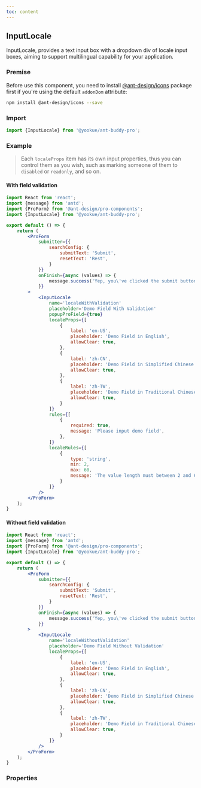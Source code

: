 ```yaml
---
toc: content
---
```


## InputLocale

InputLocale, provides a text input box with a dropdown div of locale input boxes, aiming to support multilingual capability for your application.

### Premise

Before use this component, you need to install [@ant-design/icons](https://github.com/ant-design/ant-design-icons) package first if you're using the default `addonDom` attribute:

```bash
npm install @ant-design/icons --save
```

### Import

```jsx | pure
import {InputLocale} from '@yookue/ant-buddy-pro';
```

### Example

> Each `localeProps` item has its own input properties, thus you can control them as you wish, such as marking someone of them to `disabled` or `readonly`, and so on.

#### With field validation

```jsx
import React from 'react';
import {message} from 'antd';
import {ProForm} from '@ant-design/pro-components';
import {InputLocale} from '@yookue/ant-buddy-pro';

export default () => {
    return (
        <ProForm
            submitter={{
                searchConfig: {
                    submitText: 'Submit',
                    resetText: 'Rest',
                }
            }}
            onFinish={async (values) => {
                message.success('Yep, you\'ve clicked the submit button');
            }}
        >
            <InputLocale
                name='localeWithValidation'
                placeholder='Demo Field With Validation'
                popupProField={true}
                localeProps={[
                    {
                        label: 'en-US',
                        placeholder: 'Demo Field in English',
                        allowClear: true,
                    },
                    {
                        label: 'zh-CN',
                        placeholder: 'Demo Field in Simplified Chinese',
                        allowClear: true,
                    },
                    {
                        label: 'zh-TW',
                        placeholder: 'Demo Field in Traditional Chinese',
                        allowClear: true,
                    }
                ]}
                rules={[
                    {
                        required: true,
                        message: 'Please input demo field',
                    },
                ]}
                localeRules={[
                    {
                        type: 'string',
                        min: 2,
                        max: 60,
                        message: 'The value length must between 2 and 60'
                    }
                ]}
            />
        </ProForm>
    );
}
```

#### Without field validation

```jsx
import React from 'react';
import {message} from 'antd';
import {ProForm} from '@ant-design/pro-components';
import {InputLocale} from '@yookue/ant-buddy-pro';

export default () => {
    return (
        <ProForm
            submitter={{
                searchConfig: {
                    submitText: 'Submit',
                    resetText: 'Rest',
                }
            }}
            onFinish={async (values) => {
                message.success('Yep, you\'ve clicked the submit button');
            }}
        >
            <InputLocale
                name='localeWithoutValidation'
                placeholder='Demo Field Without Validation'
                localeProps={[
                    {
                        label: 'en-US',
                        placeholder: 'Demo Field in English',
                        allowClear: true,
                    },
                    {
                        label: 'zh-CN',
                        placeholder: 'Demo Field in Simplified Chinese',
                        allowClear: true,
                    },
                    {
                        label: 'zh-TW',
                        placeholder: 'Demo Field in Traditional Chinese',
                        allowClear: true,
                    }
                ]}
            />
        </ProForm>
    );
}
```

### Properties

<API src="@/form/InputLocale/index.tsx" hideTitle></API>
